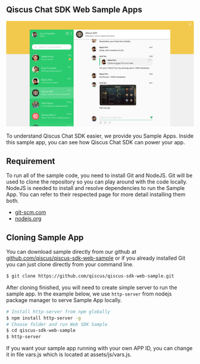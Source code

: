 ## Qiscus Chat SDK Web Sample Apps

![Sample App](readme/intro01.png)

To understand Qiscus Chat SDK easier, we provide you Sample Apps. Inside
this sample app, you can see how Qiscus Chat SDK can power your app.

## Requirement

To run all of the sample code, you need to install Git and NodeJS. Git will be
used to clone the repository so you can play around with the code locally.
NodeJS is needed to install and resolve dependencies to run the Sample App. You
can refer to their respected page for more detail installing them both.

* [git-scm.com](http://git-scm.com)
* [nodejs.org](http://nodejs.org)

## Cloning Sample App
You can download sample directly from our github at
[github.com/qiscus/qiscus-sdk-web-sample](https://github.com/qiscus/qiscus-sdk-web-sample)
or if you already installed Git you can just clone directly from your
command line.

```bash
$ git clone https://github.com/qiscus/qiscus-sdk-web-sample.git
```
After cloning finished, you will need to create simple server to run the sample
app. In the example below, we use `http-server` from nodejs package manager to
serve Sample App locally.

```bash
# Install http-server from npm globally
$ npm install http-server -g
# Choose folder and run Web SDK Sample
$ cd qiscus-sdk-web-sample
$ http-server
```
If you want your sample app running with your own APP ID, you can change it in file vars.js which is located at assets/js/vars.js.
